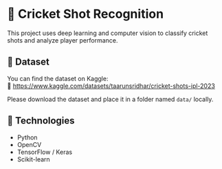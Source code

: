 # 🏏 Cricket Shot Recognition

This project uses deep learning and computer vision to classify cricket shots and analyze player performance.

## 📂 Dataset

You can find the dataset on Kaggle:  
🔗 https://www.kaggle.com/datasets/taarunsridhar/cricket-shots-ipl-2023

Please download the dataset and place it in a folder named `data/` locally.

## 🧠 Technologies

- Python
- OpenCV
- TensorFlow / Keras
- Scikit-learn
